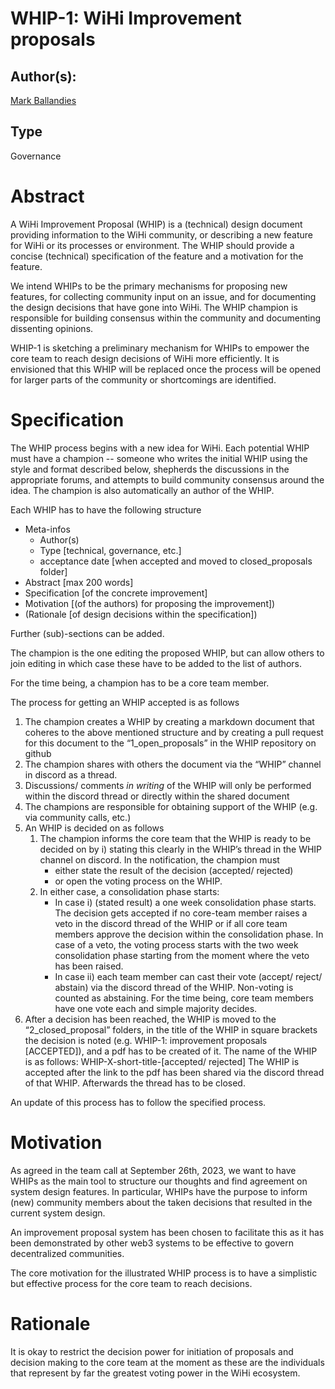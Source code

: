 # WHIP-1: WiHi Improvement proposals

## Author(s):

[Mark Ballandies]()

## Type

Governance

# Abstract 

A WiHi Improvement Proposal (WHIP) is a (technical) design document providing information to the WiHi community, or describing a new feature for WiHi or its processes or environment. The WHIP should provide a concise (technical) specification of the feature and a motivation for the feature.

We intend WHIPs to be the primary mechanisms for proposing new features, for collecting community input on an issue, and for documenting the design decisions that have gone into WiHi. The WHIP champion is responsible for building consensus within the community and documenting dissenting opinions.

WHIP-1 is sketching a preliminary mechanism for WHIPs to empower the core team to reach design decisions of WiHi more efficiently. It is envisioned that this WHIP will be replaced once the process will be opened for larger parts of the community or shortcomings are identified.

# Specification 

The WHIP process begins with a new idea for WiHi. Each potential WHIP must have a champion -- someone who writes the initial WHIP using the style and format described below, shepherds the discussions in the appropriate forums, and attempts to build community consensus around the idea. The champion is also automatically an author of the WHIP.

Each WHIP has to have the following structure

- Meta-infos
    - Author(s)
    - Type [technical, governance, etc.]
    - acceptance date [when accepted and moved to closed_proposals folder]
- Abstract [max 200 words]
- Specification [of the concrete improvement]
- Motivation [(of the authors) for proposing the improvement])
- (Rationale [of design decisions within the specification])

Further (sub)-sections can be added.

The champion is the one editing the proposed WHIP, but can allow others to join editing in which case these have to be added to the list of authors.

For the time being, a champion has to be a core team member. 

The process for getting an WHIP accepted is as follows

1. The champion creates a WHIP by creating a markdown document that coheres to the above mentioned structure and by creating a pull request for this document to the “1_open_proposals” in the WHIP repository on github
2. The champion shares with others the document via the “WHIP” channel in discord as a thread. 
3. Discussions/ comments *in writing* of the WHIP will only be performed within the discord thread or directly within the shared document
4. The champions are responsible for obtaining support of the WHIP (e.g. via community calls, etc.)
5. An WHIP is decided on as follows
    1. The champion informs the core team that the WHIP is ready to be decided on by i) stating this clearly in the WHIP’s thread in the WHIP channel on discord. In the notification, the champion must
        - either state the result of the decision (accepted/ rejected) 
        - or open the voting process on the WHIP.
    2. In either case, a consolidation phase starts:
        - In case i) (stated result) a one week consolidation phase starts. The decision gets accepted if no core-team member raises a veto in the discord thread of the WHIP or if all core team members approve the decision within the consolidation phase. In case of a veto, the voting process starts with the two week consolidation phase starting from the moment where the veto has been raised.
        - In case ii) each team member can cast their vote (accept/ reject/ abstain) via the discord thread of the WHIP. Non-voting is counted as abstaining. For the time being, core team members have one vote each and simple majority decides.  
6. After a decision has been reached, the WHIP is moved to the “2_closed_proposal” folders, in the title of the WHIP in square brackets the decision is noted (e.g. WHIP-1: improvement proposals [ACCEPTED]), and a pdf has to be created of it. The name of the WHIP is as follows: WHIP-X-short-title-[accepted/ rejected]
The WHIP is accepted after the link to the pdf has been shared via the discord thread of that WHIP. Afterwards the thread has to be closed. 

An update of this process has to follow the specified process.

# Motivation

As agreed in the team call at September 26th, 2023, we want to have WHIPs as the main tool to structure our thoughts and find agreement on system design features. In particular, WHIPs have the purpose to inform (new) community members about the taken decisions that resulted in the current system design.

An improvement proposal system has been chosen to facilitate this as it has been demonstrated by other web3 systems to be effective to govern decentralized communities. 

The core motivation for the illustrated WHIP process is to have a simplistic but effective process for the core team to reach decisions. 

# Rationale

It is okay to restrict the decision power for initiation of proposals and decision making to the core team at the moment as these are the individuals that represent by far the greatest voting power in the WiHi ecosystem. 

